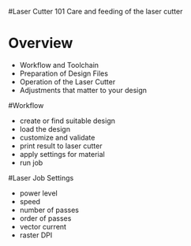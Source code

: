 #Laser Cutter 101
Care and feeding of the laser cutter


# Overview
* Workflow and Toolchain
* Preparation of Design Files
* Operation of the Laser Cutter
* Adjustments that matter to your design


#Workflow
* create or find suitable design
* load the design 
* customize and validate
* print result to laser cutter 
* apply settings for material
* run job



#Laser Job Settings
* power level
* speed
* number of passes
* order of passes
* vector current
* raster DPI


